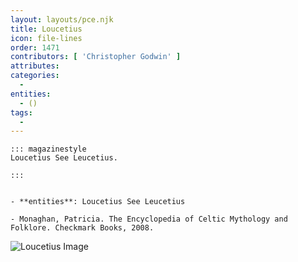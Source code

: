 ```yaml
---
layout: layouts/pce.njk
title: Loucetius
icon: file-lines
order: 1471
contributors: [ 'Christopher Godwin' ]
attributes:
categories:
  - 
entities:
  - ()
tags:
  - 
---
```

``` tab [group1:Info]
::: magazinestyle
Loucetius See Leucetius.

:::
```
``` tab [group1:Attributes]
```
``` tab [group1:Entities]
- **entities**: Loucetius See Leucetius
```
``` tab [group1:Sources]
- Monaghan, Patricia. The Encyclopedia of Celtic Mythology and Folklore. Checkmark Books, 2008.
```
![Loucetius Image](https://upload.wikimedia.org/wikipedia/commons/thumb/d/d7/Autel_d%C3%A9di%C3%A9_%C3%A0_Mars_Loucetios-Mus%C3%A9e_arch%C3%A9ologique_de_Strasbourg.jpg/1200px-Autel_d%C3%A9di%C3%A9_%C3%A0_Mars_Loucetios-Mus%C3%A9e_arch%C3%A9ologique_de_Strasbourg.jpg)

